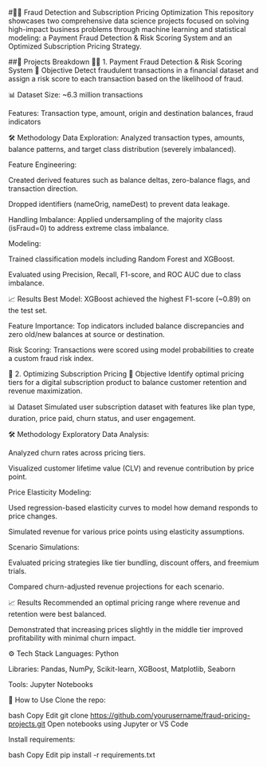 #🔐💡 Fraud Detection and Subscription Pricing Optimization
This repository showcases two comprehensive data science projects focused on solving high-impact business problems through machine learning and statistical modeling: a Payment Fraud Detection & Risk Scoring System and an Optimized Subscription Pricing Strategy.

##📁 Projects Breakdown
🕵️‍♂️ 1. Payment Fraud Detection & Risk Scoring System
📌 Objective
Detect fraudulent transactions in a financial dataset and assign a risk score to each transaction based on the likelihood of fraud.

📊 Dataset
Size: ~6.3 million transactions

Features: Transaction type, amount, origin and destination balances, fraud indicators

🛠 Methodology
Data Exploration: Analyzed transaction types, amounts, balance patterns, and target class distribution (severely imbalanced).

Feature Engineering:

Created derived features such as balance deltas, zero-balance flags, and transaction direction.

Dropped identifiers (nameOrig, nameDest) to prevent data leakage.

Handling Imbalance: Applied undersampling of the majority class (isFraud=0) to address extreme class imbalance.

Modeling:

Trained classification models including Random Forest and XGBoost.

Evaluated using Precision, Recall, F1-score, and ROC AUC due to class imbalance.

📈 Results
Best Model: XGBoost achieved the highest F1-score (~0.89) on the test set.

Feature Importance: Top indicators included balance discrepancies and zero old/new balances at source or destination.

Risk Scoring: Transactions were scored using model probabilities to create a custom fraud risk index.

💸 2. Optimizing Subscription Pricing
📌 Objective
Identify optimal pricing tiers for a digital subscription product to balance customer retention and revenue maximization.

📊 Dataset
Simulated user subscription dataset with features like plan type, duration, price paid, churn status, and user engagement.

🛠 Methodology
Exploratory Data Analysis:

Analyzed churn rates across pricing tiers.

Visualized customer lifetime value (CLV) and revenue contribution by price point.

Price Elasticity Modeling:

Used regression-based elasticity curves to model how demand responds to price changes.

Simulated revenue for various price points using elasticity assumptions.

Scenario Simulations:

Evaluated pricing strategies like tier bundling, discount offers, and freemium trials.

Compared churn-adjusted revenue projections for each scenario.

📈 Results
Recommended an optimal pricing range where revenue and retention were best balanced.

Demonstrated that increasing prices slightly in the middle tier improved profitability with minimal churn impact.

⚙️ Tech Stack
Languages: Python

Libraries: Pandas, NumPy, Scikit-learn, XGBoost, Matplotlib, Seaborn

Tools: Jupyter Notebooks

📌 How to Use
Clone the repo:

bash
Copy
Edit
git clone https://github.com/yourusername/fraud-pricing-projects.git
Open notebooks using Jupyter or VS Code

Install requirements:

bash
Copy
Edit
pip install -r requirements.txt
